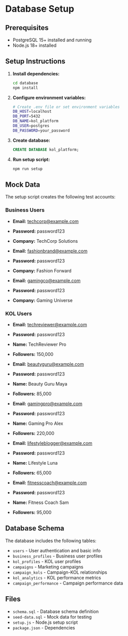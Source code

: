 # Database Setup

## Prerequisites
- PostgreSQL 15+ installed and running
- Node.js 18+ installed

## Setup Instructions

1. **Install dependencies:**
   ```bash
   cd database
   npm install
   ```

2. **Configure environment variables:**
   ```bash
   # Create .env file or set environment variables
   DB_HOST=localhost
   DB_PORT=5432
   DB_NAME=kol_platform
   DB_USER=postgres
   DB_PASSWORD=your_password
   ```

3. **Create database:**
   ```sql
   CREATE DATABASE kol_platform;
   ```

4. **Run setup script:**
   ```bash
   npm run setup
   ```

## Mock Data

The setup script creates the following test accounts:

### Business Users
- **Email:** techcorp@example.com
- **Password:** password123
- **Company:** TechCorp Solutions

- **Email:** fashionbrand@example.com  
- **Password:** password123
- **Company:** Fashion Forward

- **Email:** gamingco@example.com
- **Password:** password123
- **Company:** Gaming Universe

### KOL Users
- **Email:** techreviewer@example.com
- **Password:** password123
- **Name:** TechReviewer Pro
- **Followers:** 150,000

- **Email:** beautyguru@example.com
- **Password:** password123
- **Name:** Beauty Guru Maya
- **Followers:** 85,000

- **Email:** gamingpro@example.com
- **Password:** password123
- **Name:** Gaming Pro Alex
- **Followers:** 220,000

- **Email:** lifestyleblogger@example.com
- **Password:** password123
- **Name:** Lifestyle Luna
- **Followers:** 65,000

- **Email:** fitnesscoach@example.com
- **Password:** password123
- **Name:** Fitness Coach Sam
- **Followers:** 95,000

## Database Schema

The database includes the following tables:
- `users` - User authentication and basic info
- `business_profiles` - Business user profiles
- `kol_profiles` - KOL user profiles
- `campaigns` - Marketing campaigns
- `campaign_kols` - Campaign-KOL relationships
- `kol_analytics` - KOL performance metrics
- `campaign_performance` - Campaign performance data

## Files

- `schema.sql` - Database schema definition
- `seed-data.sql` - Mock data for testing
- `setup.js` - Node.js setup script
- `package.json` - Dependencies